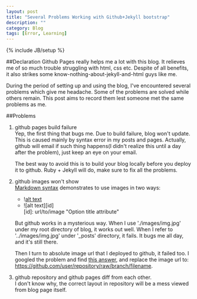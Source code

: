 ```yaml
---
layout: post
title: "Several Problems Working with Github+Jekyll bootstrap"
description: ""
category: Blog
tags: [Error, Learning]
---
```

{% include JB/setup %}

##Declaration
Github Pages really helps me a lot with this blog. It relieves me of so much trouble struggling with 
html, css etc. Despite of all benefits, it also strikes some know-nothing-about-jekyll-and-html guys like me.

During the period of setting up and using the blog, I've encountered several problems which give me 
headache. Some of the problems are solved while others remain. This post aims to record them lest someone met the same
problems as me.

##Problems
1. github pages build failure  
    Yep, the first thing that bugs me. Due to build failure, blog won't update. This is caused mainly by syntax error in
    my posts and pages. Actually, github will email if such thing happens(I didn't realize this until a day after the problem),
    just keep an eye on your email.

    The best way to avoid this is to build your blog locally before you deploy it to github. Ruby + Jekyll will do, make sure to 
    fix all the problems.

2. github images won't show  
    [Markdown syntax][] demonstrates to use images in two ways:
    + \![alt text](/path/to/image.jpg)
    + \![alt text][id]  
    [id]: url/to/image "Option title attribute"

    But github works in a mysterious way. When I use './images/img.jpg' under my root directory of blog, it works out well.
    When I refer to '../images/img.jpg' under '_posts' directory, it fails. It bugs me all day, and it's still there.

    Then I turn to absolute image url that I deployed to github, it failed too.
    I googled the problem and find [this answer][], and replace the image url to:  
    https://github.com/user/repository/raw/branch/filename.

3. github repository and github pages diff from each other.  
    I don't know why, the correct layout in repository will be a mess viewed from blog page itself.

[Markdown syntax]: http://daringfireball.net/projects/markdown/syntax#img
[this answer]: http://stackoverflow.com/questions/10935763/github-picture-path
